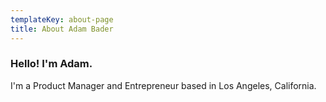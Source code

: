 ```yaml
---
templateKey: about-page
title: About Adam Bader
---
```

### Hello! I'm Adam.

I'm a Product Manager and Entrepreneur based in Los Angeles, California.
